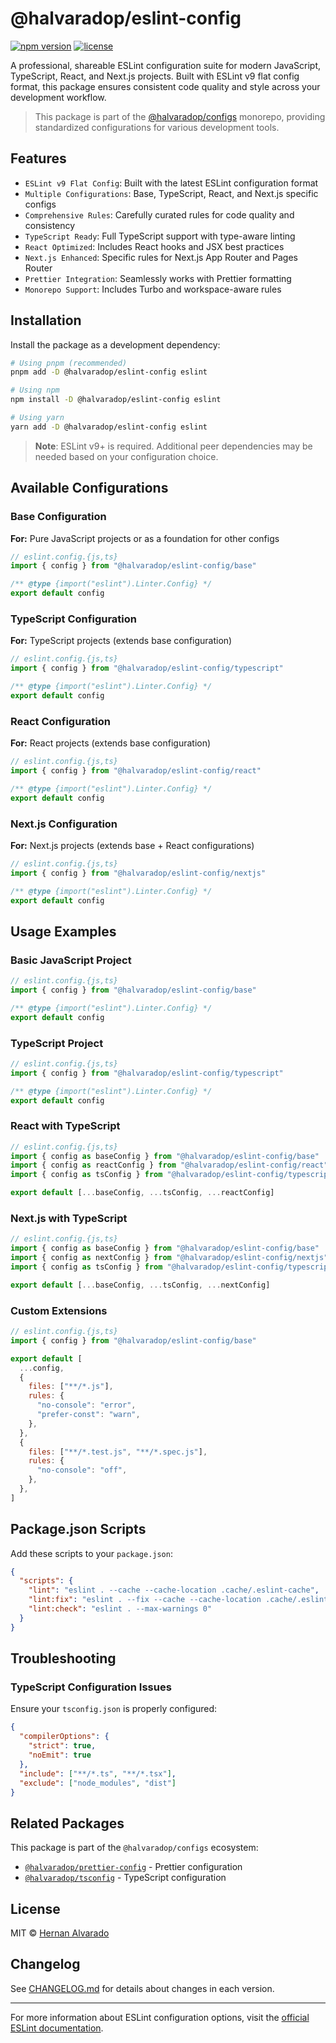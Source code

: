 # @halvaradop/eslint-config

[![npm version](https://img.shields.io/npm/v/@halvaradop/eslint-config.svg)](https://www.npmjs.com/package/@halvaradop/eslint-config)
[![license](https://img.shields.io/npm/l/@halvaradop/eslint-config.svg)](https://github.com/halvaradop/configs/blob/main/LICENSE)

A professional, shareable ESLint configuration suite for modern JavaScript, TypeScript, React, and Next.js projects. Built with ESLint v9 flat config format, this package ensures consistent code quality and style across your development workflow.

> This package is part of the [@halvaradop/configs](https://github.com/halvaradop/configs) monorepo, providing standardized configurations for various development tools.

## Features

- `ESLint v9 Flat Config`: Built with the latest ESLint configuration format
- `Multiple Configurations`: Base, TypeScript, React, and Next.js specific configs
- `Comprehensive Rules`: Carefully curated rules for code quality and consistency
- `TypeScript Ready`: Full TypeScript support with type-aware linting
- `React Optimized`: Includes React hooks and JSX best practices
- `Next.js Enhanced`: Specific rules for Next.js App Router and Pages Router
- `Prettier Integration`: Seamlessly works with Prettier formatting
- `Monorepo Support`: Includes Turbo and workspace-aware rules

## Installation

Install the package as a development dependency:

```bash
# Using pnpm (recommended)
pnpm add -D @halvaradop/eslint-config eslint

# Using npm
npm install -D @halvaradop/eslint-config eslint

# Using yarn
yarn add -D @halvaradop/eslint-config eslint
```

> **Note**: ESLint v9+ is required. Additional peer dependencies may be needed based on your configuration choice.

## Available Configurations

### Base Configuration

**For:** Pure JavaScript projects or as a foundation for other configs

```js
// eslint.config.{js,ts}
import { config } from "@halvaradop/eslint-config/base"

/** @type {import("eslint").Linter.Config} */
export default config
```

### TypeScript Configuration

**For:** TypeScript projects (extends base configuration)

```js
// eslint.config.{js,ts}
import { config } from "@halvaradop/eslint-config/typescript"

/** @type {import("eslint").Linter.Config} */
export default config
```

### React Configuration

**For:** React projects (extends base configuration)

```js
// eslint.config.{js,ts}
import { config } from "@halvaradop/eslint-config/react"

/** @type {import("eslint").Linter.Config} */
export default config
```

### Next.js Configuration

**For:** Next.js projects (extends base + React configurations)

```js
// eslint.config.{js,ts}
import { config } from "@halvaradop/eslint-config/nextjs"

/** @type {import("eslint").Linter.Config} */
export default config
```

## Usage Examples

### Basic JavaScript Project

```js
// eslint.config.{js,ts}
import { config } from "@halvaradop/eslint-config/base"

/** @type {import("eslint").Linter.Config} */
export default config
```

### TypeScript Project

```js
// eslint.config.{js,ts}
import { config } from "@halvaradop/eslint-config/typescript"

/** @type {import("eslint").Linter.Config} */
export default config
```

### React with TypeScript

```js
// eslint.config.{js,ts}
import { config as baseConfig } from "@halvaradop/eslint-config/base"
import { config as reactConfig } from "@halvaradop/eslint-config/react"
import { config as tsConfig } from "@halvaradop/eslint-config/typescript"

export default [...baseConfig, ...tsConfig, ...reactConfig]
```

### Next.js with TypeScript

```js
// eslint.config.{js,ts}
import { config as baseConfig } from "@halvaradop/eslint-config/base"
import { config as nextConfig } from "@halvaradop/eslint-config/nextjs"
import { config as tsConfig } from "@halvaradop/eslint-config/typescript"

export default [...baseConfig, ...tsConfig, ...nextConfig]
```

### Custom Extensions

```js
// eslint.config.{js,ts}
import { config } from "@halvaradop/eslint-config/base"

export default [
  ...config,
  {
    files: ["**/*.js"],
    rules: {
      "no-console": "error",
      "prefer-const": "warn",
    },
  },
  {
    files: ["**/*.test.js", "**/*.spec.js"],
    rules: {
      "no-console": "off",
    },
  },
]
```

## Package.json Scripts

Add these scripts to your `package.json`:

```json
{
  "scripts": {
    "lint": "eslint . --cache --cache-location .cache/.eslint-cache",
    "lint:fix": "eslint . --fix --cache --cache-location .cache/.eslint-cache",
    "lint:check": "eslint . --max-warnings 0"
  }
}
```

## Troubleshooting

### TypeScript Configuration Issues

Ensure your `tsconfig.json` is properly configured:

```json
{
  "compilerOptions": {
    "strict": true,
    "noEmit": true
  },
  "include": ["**/*.ts", "**/*.tsx"],
  "exclude": ["node_modules", "dist"]
}
```

## Related Packages

This package is part of the `@halvaradop/configs` ecosystem:

- [`@halvaradop/prettier-config`](https://github.com/halvaradop/configs/tree/main/packages/prettier-config) - Prettier configuration
- [`@halvaradop/tsconfig`](https://github.com/halvaradop/configs/tree/main/packages/tsconfig) - TypeScript configuration

## License

MIT © [Hernan Alvarado](https://github.com/halvaradop)

## Changelog

See [CHANGELOG.md](https://github.com/halvaradop/configs/blob/main/packages/eslint-config/CHANGELOG.md) for details about changes in each version.

---

For more information about ESLint configuration options, visit the [official ESLint documentation](https://eslint.org/docs/latest/use/configure/).
